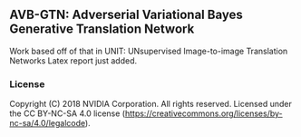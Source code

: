 ## AVB-GTN: Adverserial Variational Bayes Generative Translation Network

Work based off of that in UNIT: UNsupervised Image-to-image Translation Networks
Latex report just added.



### License

Copyright (C) 2018 NVIDIA Corporation.  All rights reserved.
Licensed under the CC BY-NC-SA 4.0 license (https://creativecommons.org/licenses/by-nc-sa/4.0/legalcode). 

